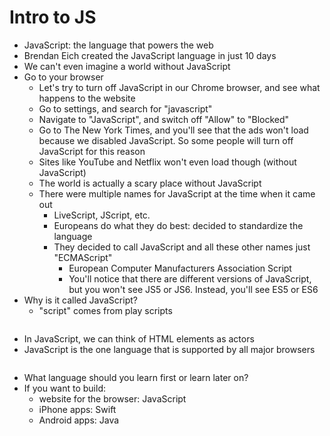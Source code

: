 # Intro to JS

- JavaScript: the language that powers the web
- Brendan Eich created the JavaScript language in just 10 days
- We can't even imagine a world without JavaScript
- Go to your browser
    - Let's try to turn off JavaScript in our Chrome browser, and see what happens to the website
    - Go to settings, and search for "javascript"
    - Navigate to "JavaScript", and switch off "Allow" to "Blocked"
    - Go to The New York Times, and you'll see that the ads won't load because we disabled JavaScript. So some people will turn off JavaScript for this reason
    - Sites like YouTube and Netflix won't even load though (without JavaScript)
    - The world is actually a scary place without JavaScript
    - There were multiple names for JavaScript at the time when it came out
        - LiveScript, JScript, etc.
        - Europeans do what they do best: decided to standardize the language
        - They decided to call JavaScript and all these other names just "ECMAScript"
            - European Computer Manufacturers Association Script
            - You'll notice that there are different versions of JavaScript, but you won't see JS5 or JS6. Instead, you'll see ES5 or ES6
- Why is it called JavaScript?
    - "script" comes from play scripts

![]()

- In JavaScript, we can think of HTML elements as actors
- JavaScript is the one language that is supported by all major browsers

![]()

- What language should you learn first or learn later on?
- If you want to build:
    - website for the browser: JavaScript
    - iPhone apps: Swift
    - Android apps: Java 
